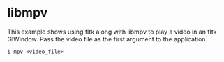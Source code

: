 # libmpv

This example shows using fltk along with libmpv to play a video in an fltk GlWindow.
Pass the video file as the first argument to the application.

```
$ mpv <video_file>
```